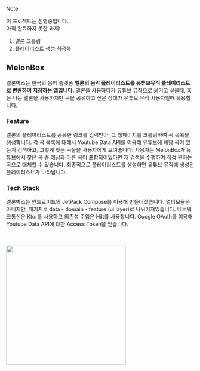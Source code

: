 > [!NOTE]  
> 이 프로젝트는 진행중입니다. <br>
> 아직 완료하지 못한 과제:
> 1. 멜론 크롤링
> 2. 플레이리스트 생성 최적화

## MelonBox
멜론박스는 한국의 음악 플랫폼 **멜론의 음악 플레이리스트를 유튜브뮤직 플레이리스트로 변환하여 저장하는 앱입니다.**
멜론을 사용하다가 유튜브 뮤직으로 옮기고 싶을때, 혹은 나는 멜론을 사용하지만 곡을 공유하고 싶은 상대가 유튜브 뮤직 사용자일때 유용합니다.

### Feature
멜론의 플레이리스트를 공유한 링크를 입력받아, 그 웹페이지를 크롤링하여 곡 목록을 생성합니다.
각 곡 목록에 대해서 Youtube Data API를 이용해 유튜브에 해당 곡이 있는지 검색하고, 그렇게 찾은 곡들을 사용자에게 보여줍니다.
사용자는 MelonBox가 유튜브에서 찾은 곡 중 예상과 다른 곡이 포함되어있다면 재 검색을 수행하여 직접 원하는 곡으로 대체할 수 있습니다.
최종적으로 플레이리스트를 생성하면 유튜브 뮤직에 생성된 플레이리스트가 나타납니다.

### Tech Stack
멜론박스는 안드로이드의 JetPack Compose를 이용해 만들어졌습니다.
멀티모듈은 아니지만, 패키지로 data - domain - feature (ui layer)로 나뉘어져있습니다.
네트워크통신은 Ktor를 사용하고 의존성 주입은 Hilt를 사용합니다.
Google OAuth를 이용해 Youtube Data API에 대한 Access Token을 얻습니다.

</br></br>
<img src="https://github.com/bso112/melonBox/assets/40523630/bbafd1a6-6d85-4548-942a-db8ae25e2a10" width="320" heigth="1024">





